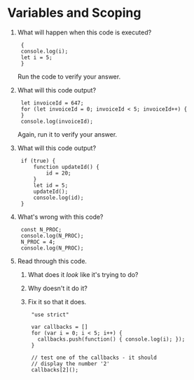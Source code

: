 # Variables and Scoping

1. What will happen when this code is executed?

        {
        console.log(i);
        let i = 5;
        }

   Run the code to verify your answer.

2. What will this code output?

        let invoiceId = 647;
        for (let invoiceId = 0; invoiceId < 5; invoiceId++) {
        }
        console.log(invoiceId);

   Again, run it to verify your answer.

3. What will this code output?

        if (true) {
            function updateId() {
                id = 20;
            }
        	let id = 5;
        	updateId();
        	console.log(id);
        }

4. What's wrong with this code?

        const N_PROC;
        console.log(N_PROC);
        N_PROC = 4;
        console.log(N_PROC);

5. Read through this code.
    1. What does it _look_ like it's trying to do?
    2. Why doesn't it do it?
    3. Fix it so that it does.

            "use strict"

            var callbacks = []
            for (var i = 0; i < 5; i++) {
              callbacks.push(function() { console.log(i); });
            }

            // test one of the callbacks - it should
            // display the number '2'
            callbacks[2]();
